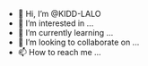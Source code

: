 - 👋 Hi, I’m @KIDD-LALO
- 👀 I’m interested in ...
- 🌱 I’m currently learning ...
- 💞️ I’m looking to collaborate on ...
- 📫 How to reach me ...

<!---
KIDD-LALO/KIDD-LALO is a ✨ special ✨ repository because its `README.md` (this file) appears on your GitHub profile.
You can click the Preview link to take a look at your changes.
--->
